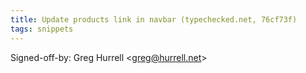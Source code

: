 ```yaml
---
title: Update products link in navbar (typechecked.net, 76cf73f)
tags: snippets
---
```


Signed-off-by: Greg Hurrell &lt;greg@hurrell.net&gt;
